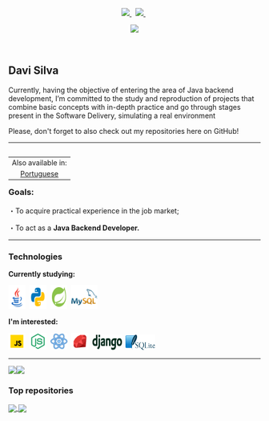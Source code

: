 <p align="center">
  <!-- Badge - LinkedIn -->
  <a href="https://www.linkedin.com/in/davialvessilva">
    <img src="https://img.shields.io/badge/-LinkedIn-0e00cf?style=round-square&logo=Linkedin&logoColor=&link=https://www.linkedin.com/in/davialvessilva">
  </a>
  &nbsp;
  <!-- Badge - Email -->
  <a href="mailto:daviricardo205@gmail.com">
    <img src="https://img.shields.io/badge/-Email-ff0000?style=round-square&logo=gmail&logoColor=white&link=mailto:daviricardo205@gmail.com">
  </a>
  &nbsp;
   <p align="center">
  <!-- Badge - Profile View Counter -->
   <img src= "https://komarev.com/ghpvc/?username=DaviRicardo&color=800080">
  </p>
  &nbsp;
</p>

<!-- Presentation -->
## Davi Silva
<p>Currently, having the objective of entering the area of Java backend development, I’m committed to the study and reproduction of projects that combine basic concepts with in-depth practice and go through stages present in the Software Delivery, simulating a real environment</p>
<p>Please, don't forget to also check out my repositories here on GitHub!</p>

---

<!-- README in EN & PT-BR: -->
<table align="right">
 <td>Also available in:</td>
    <tr><td align="center"><a href="README.md">Portuguese</a></tr>
  </td>
</table>

### Goals:

<p>・To acquire practical experience in the job market;</p>
<p>・To act as a <strong>Java Backend Developer.</strong></p>

---

### Technologies

**Currently studying:**

<p align="left">
  <!-- Java Icon -->
  <img src="./recursos/icones/java.svg" width="34px" height="47px">&nbsp;
  <!-- Python Icon -->
  <img src="./recursos/icones/python.svg" width="34px" height="47px">&nbsp;
  <!-- SpringBoot Icon -->
  <img src="./recursos/icones/springboot.svg" width="34px" height="47px">&nbsp;
  <!-- MySQL Icon -->
  <img src="./recursos/icones/mysql.svg" width="52px" height="47px">&nbsp;
</p>

**I'm interested:**

<p align="left">
  <!-- JavaScript Icon -->
  <img src="./recursos/icones/javascript.svg" width="34px" height="34px">&nbsp;
  <!-- NodeJs Icon -->
  <img src="./recursos/icones/nodejs.svg" width="34px" height="34px">&nbsp;
    <!-- ReactNative Icon -->
  <img src="./recursos/icones/reactnative.svg" width="34px" height="34px">&nbsp;
  <!-- Ruby Icon -->
  <img src="./recursos/icones/ruby.svg" width="34px" height="34px">&nbsp;
  <!-- Django Icon -->
  <img src="./recursos/icones/django.svg" width="59px" height="30px">&nbsp;
  <!-- SQLite Icon -->
  <img src="./recursos/icones/sqlite.svg" width="59px" height="30px">&nbsp;
</p>

---

<div style="display: flex;">
    <img align="center" src="https://github-readme-stats-sigma-five.vercel.app/api/top-langs/?username=DaviRicardo&layout=compact&theme=midnight-purple&hide_border=true"/>
    <img align="center" src="https://github-readme-stats-sigma-five.vercel.app/api?username=DaviRicardo&theme=midnight-purple&hide=prs,issues,contribs&count_private=true&include_all_commits=true&show_icons=true&hide_border=true&locale=en"/>
</div>

### Top repositories

<a href="https://github.com/DaviRicardo/Fatec-Zona-Sul_JavaExercises-Projects">
  <img align="center" src="https://github-readme-stats-sigma-five.vercel.app/api/pin/?username=DaviRicardo&repo=Fatec-Zona-Sul_JavaExercises-Projects&theme=midnight-purple&hide_border=true&show_owner=false" />
</a>
<a href="https://github.com/DaviRicardo/Fatec-Zona-Sul_WebProjetoPadaria">
  <img align="center" src="https://github-readme-stats-sigma-five.vercel.app/api/pin/?username=DaviRicardo&repo=Fatec-Zona-Sul_WebProjetoPadaria&theme=midnight-purple&hide_border=true&show_owner=false" />
</a>
